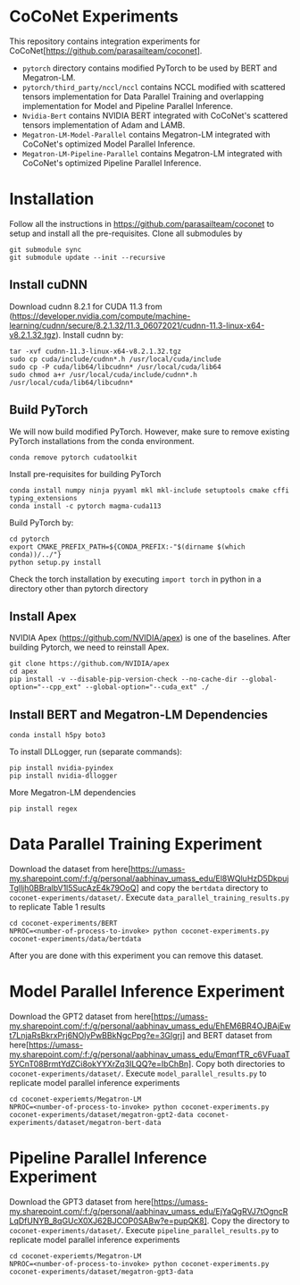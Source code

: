 # CoCoNet Experiments

This repository contains integration experiments for CoCoNet[https://github.com/parasailteam/coconet].
* `pytorch` directory contains modified PyTorch to be used by BERT and Megatron-LM.
* `pytorch/third_party/nccl/nccl` contains NCCL modified with scattered tensors implementation for Data Parallel Training and overlapping implementation for Model and Pipeline Parallel Inference.
* `Nvidia-Bert` contains NVIDIA BERT integrated with CoCoNet's scattered tensors implementation of Adam and LAMB.
* `Megatron-LM-Model-Parallel` contains Megatron-LM integrated with CoCoNet's optimized Model Parallel Inference.
* `Megatron-LM-Pipeline-Parallel` contains Megatron-LM integrated with CoCoNet's optimized Pipeline Parallel Inference.

# Installation

Follow all the instructions in https://github.com/parasailteam/coconet to setup and install all the pre-requisites.
Clone all submodules by

```
git submodule sync
git submodule update --init --recursive
```
## Install cuDNN

Download cudnn 8.2.1 for CUDA 11.3 from (https://developer.nvidia.com/compute/machine-learning/cudnn/secure/8.2.1.32/11.3_06072021/cudnn-11.3-linux-x64-v8.2.1.32.tgz). 
Install cudnn by:
```
tar -xvf cudnn-11.3-linux-x64-v8.2.1.32.tgz
sudo cp cuda/include/cudnn*.h /usr/local/cuda/include 
sudo cp -P cuda/lib64/libcudnn* /usr/local/cuda/lib64 
sudo chmod a+r /usr/local/cuda/include/cudnn*.h /usr/local/cuda/lib64/libcudnn*
```

## Build PyTorch
We will now build modified PyTorch. However, make sure to remove existing PyTorch installations from the conda environment.

```
conda remove pytorch cudatoolkit
```

Install pre-requisites for building PyTorch

```
conda install numpy ninja pyyaml mkl mkl-include setuptools cmake cffi typing_extensions
conda install -c pytorch magma-cuda113
```

Build PyTorch by:

```
cd pytorch
export CMAKE_PREFIX_PATH=${CONDA_PREFIX:-"$(dirname $(which conda))/../"}
python setup.py install
```

Check the torch installation by executing `import torch` in python in a directory other than pytorch directory

## Install Apex

NVIDIA Apex (https://github.com/NVIDIA/apex) is one of the baselines. After building Pytorch, we need to reinstall Apex.
```
git clone https://github.com/NVIDIA/apex
cd apex
pip install -v --disable-pip-version-check --no-cache-dir --global-option="--cpp_ext" --global-option="--cuda_ext" ./
```

## Install BERT and Megatron-LM Dependencies

```
conda install h5py boto3
```

To install DLLogger, run (separate commands):

```
pip install nvidia-pyindex
pip install nvidia-dllogger
```

More Megatron-LM dependencies
```
pip install regex
```
# Data Parallel Training Experiment

Download the dataset from here[https://umass-my.sharepoint.com/:f:/g/personal/aabhinav_umass_edu/El8WQluHzD5DkpujTglljh0BBralbV1l5SucAzE4k79OoQ] and copy the `bertdata` directory to `coconet-experiments/dataset/`. 
Execute `data_parallel_training_results.py` to replicate Table 1 results

```
cd coconet-experiments/BERT
NPROC=<number-of-process-to-invoke> python coconet-experiments.py coconet-experiments/data/bertdata
```

After you are done with this experiment you can remove this dataset.

# Model Parallel Inference Experiment

Download the GPT2 dataset from here[https://umass-my.sharepoint.com/:f:/g/personal/aabhinav_umass_edu/EhEM6BR4OJBAjEwt7LnjaRsBkrxPrj6NOlyPwBBkNgcPpg?e=3Glgrj]  and BERT dataset from here[https://umass-my.sharepoint.com/:f:/g/personal/aabhinav_umass_edu/EmqnfTR_c6VFuaaT5YCnT08BrmtYdZCi8okYYXrZq3ILQQ?e=IbChBn]. Copy both directories to `coconet-experiments/dataset/`.
Execute `model_parallel_results.py` to replicate model parallel inference experiments 

```
cd coconet-experiemts/Megatron-LM
NPROC=<number-of-process-to-invoke> python coconet-experiments.py coconet-experiments/dataset/megatron-gpt2-data coconet-experiments/dataset/megatron-bert-data
```


# Pipeline Parallel Inference Experiment

Download the GPT3 dataset from here[https://umass-my.sharepoint.com/:f:/g/personal/aabhinav_umass_edu/EjYaQgRVJ7tOgncRLqDfUNYB_8qGUcX0XJ62BJCOP0SABw?e=pupQK8]. Copy the directory to `coconet-experiments/dataset/`.
Execute `pipeline_parallel_results.py` to replicate model parallel inference experiments 

```
cd coconet-experiemts/Megatron-LM
NPROC=<number-of-process-to-invoke> python coconet-experiments.py coconet-experiments/dataset/megatron-gpt3-data
```
